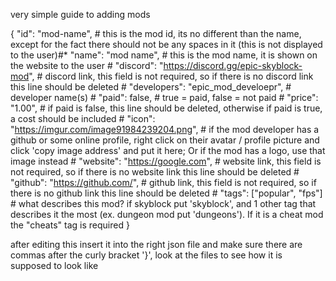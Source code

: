very simple guide to adding mods

  {
    "id": "mod-name", # this is the mod id, its no different than the name, except for the fact there should not be any spaces in it (this is not displayed to the user)#*
    "name": "mod name", # this is the mod name, it is shown on the website to the user #
    "discord": "https://discord.gg/epic-skyblock-mod", # discord link, this field is not required, so if there is no discord link this line should be deleted #
    "developers": "epic_mod_develoepr", # developer name(s) #
    "paid": false, # true = paid, false = not paid #
    "price": "1.00", # if paid is false, this line should be deleted, otherwise if paid is true, a cost should be included #
    "icon": "https://imgur.com/image91984239204.png", # if the mod developer has a github or some online profile, right click on their avatar / profile picture and click 'copy image address' and put it here; Or if the mod has a logo, use that image instead # 
    "website": "https://google.com", # website link, this field is not required, so if there is no website link this line should be deleted #
    "github": "https://github.com/", # github link, this field is not required, so if there is no github link this line should be deleted #
    "tags": ["popular", "fps"] # what describes this mod? if skyblock put 'skyblock', and 1 other tag that describes it the most (ex. dungeon mod put 'dungeons'). If it is a cheat mod the "cheats" tag is required
  }

  after editing this insert it into the right json file and make sure there are commas after the curly bracket '}', look at the files to see how it is supposed to look like
